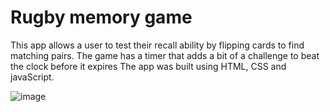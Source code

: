 # Rugby memory game

This app allows a user to test their recall ability by flipping cards to find matching pairs. The game has a timer that adds a bit of a challenge to beat the clock before it expires
The app was built using HTML, CSS and javaScript.

![image](https://github.com/johnnyd81/rugby-memory-game/assets/95863021/2d22e3a0-b9e1-4a03-acfe-40da370ab478)


